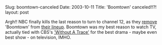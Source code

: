 Slug: boomtown-canceled
Date: 2003-10-11
Title: 'Boomtown' canceled!!?!
layout: post

Argh!! NBC finally kills the last reason to turn to channel 12, as they <a href="http://www.thefutoncritic.com/cgi/gofuton.cgi?action=newswire&amp;id=6185">remove </a> &#39;Boomtown&#39; from <a href="http://www.nbc.com/nbc/header/TV_Schedule/index.html">their lineup</a>. Boomtown was my best reason to watch TV, actually tied with CBS&#39;s <a href="http://www.cbs.com/primetime/without_a_trace/">&#39;Without A Trace&#39;</a> for the best drama - maybe even best show - on television, IMHO.
